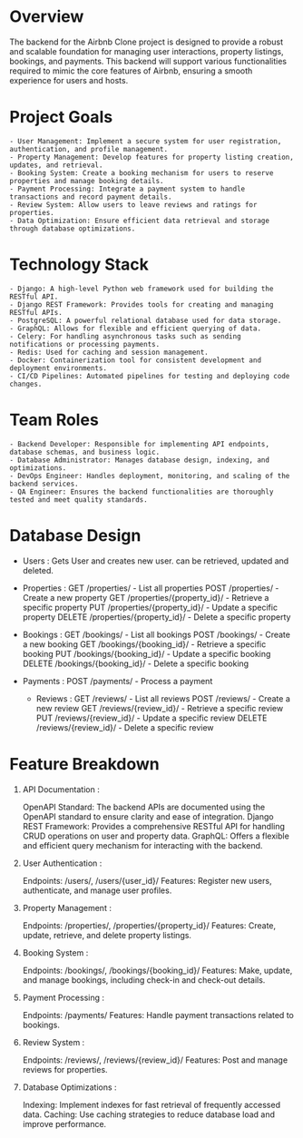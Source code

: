  # Overview

The backend for the Airbnb Clone project is designed to provide a robust and scalable foundation for managing user interactions, property listings, bookings, and payments. This backend will support various functionalities required to mimic the core features of Airbnb, ensuring a smooth experience for users and hosts.
# Project Goals

    - User Management: Implement a secure system for user registration, authentication, and profile management.
    - Property Management: Develop features for property listing creation, updates, and retrieval.
    - Booking System: Create a booking mechanism for users to reserve properties and manage booking details.
    - Payment Processing: Integrate a payment system to handle transactions and record payment details.
    - Review System: Allow users to leave reviews and ratings for properties.
    - Data Optimization: Ensure efficient data retrieval and storage through database optimizations.


# Technology Stack

    - Django: A high-level Python web framework used for building the RESTful API.
    - Django REST Framework: Provides tools for creating and managing RESTful APIs.
    - PostgreSQL: A powerful relational database used for data storage.
    - GraphQL: Allows for flexible and efficient querying of data.
    - Celery: For handling asynchronous tasks such as sending notifications or processing payments.
    - Redis: Used for caching and session management.
    - Docker: Containerization tool for consistent development and deployment environments.
    - CI/CD Pipelines: Automated pipelines for testing and deploying code changes.

 # Team Roles

    - Backend Developer: Responsible for implementing API endpoints, database schemas, and business logic.
    - Database Administrator: Manages database design, indexing, and optimizations.
    - DevOps Engineer: Handles deployment, monitoring, and scaling of the backend services.
    - QA Engineer: Ensures the backend functionalities are thoroughly tested and meet quality standards.

 # Database Design

   - Users :
       Gets User and creates new user. can be retrieved, updated and deleted.
        
   - Properties :
        GET /properties/ - List all properties
        POST /properties/ - Create a new property
        GET /properties/{property_id}/ - Retrieve a specific property
        PUT /properties/{property_id}/ - Update a specific property
        DELETE /properties/{property_id}/ - Delete a specific property

   - Bookings :
        GET /bookings/ - List all bookings
        POST /bookings/ - Create a new booking
        GET /bookings/{booking_id}/ - Retrieve a specific booking
        PUT /bookings/{booking_id}/ - Update a specific booking
        DELETE /bookings/{booking_id}/ - Delete a specific booking

   - Payments :
        POST /payments/ - Process a payment

     - Reviews :
        GET /reviews/ - List all reviews
        POST /reviews/ - Create a new review
        GET /reviews/{review_id}/ - Retrieve a specific review
        PUT /reviews/{review_id}/ - Update a specific review
        DELETE /reviews/{review_id}/ - Delete a specific review

# Feature Breakdown
1. API Documentation :

    OpenAPI Standard: The backend APIs are documented using the OpenAPI standard to ensure clarity and ease of integration.
    Django REST Framework: Provides a comprehensive RESTful API for handling CRUD operations on user and property data.
    GraphQL: Offers a flexible and efficient query mechanism for interacting with the backend.

2. User Authentication :

    Endpoints: /users/, /users/{user_id}/
    Features: Register new users, authenticate, and manage user profiles.

3. Property Management :

    Endpoints: /properties/, /properties/{property_id}/
    Features: Create, update, retrieve, and delete property listings.

4. Booking System :

    Endpoints: /bookings/, /bookings/{booking_id}/
    Features: Make, update, and manage bookings, including check-in and check-out details.

5. Payment Processing :

    Endpoints: /payments/
    Features: Handle payment transactions related to bookings.

6. Review System :

    Endpoints: /reviews/, /reviews/{review_id}/
    Features: Post and manage reviews for properties.

7. Database Optimizations :

    Indexing: Implement indexes for fast retrieval of frequently accessed data.
    Caching: Use caching strategies to reduce database load and improve performance.

